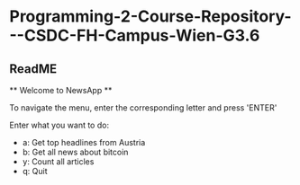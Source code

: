 # Programming-2-Course-Repository---CSDC-FH-Campus-Wien-G3.6
ReadME
-----------------------------------------------------------
**  Welcome to NewsApp  **

To navigate the menu, enter the corresponding letter and press 'ENTER'

Enter what you want to do:
* a: Get top headlines from Austria
* b: Get all news about bitcoin
* y: Count all articles
* q: Quit
